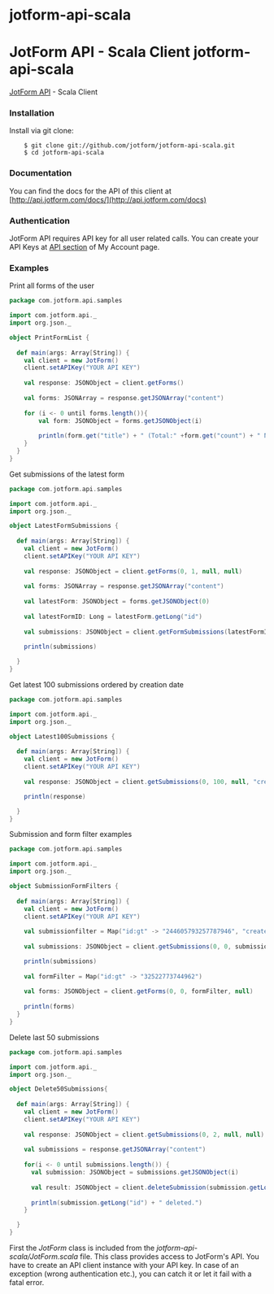 jotform-api-scala
=================

JotForm API - Scala Client
jotform-api-scala 
===============
[JotForm API](http://api.jotform.com/docs/) - Scala Client


### Installation

Install via git clone:

        $ git clone git://github.com/jotform/jotform-api-scala.git
        $ cd jotform-api-scala
        

### Documentation

You can find the docs for the API of this client at [http://api.jotform.com/docs/](http://api.jotform.com/docs)

### Authentication

JotForm API requires API key for all user related calls. You can create your API Keys at  [API section](http://www.jotform.com/myaccount/api) of My Account page.

### Examples

Print all forms of the user

```scala
package com.jotform.api.samples

import com.jotform.api._
import org.json._

object PrintFormList {
  
  def main(args: Array[String]) {
    val client = new JotForm()
    client.setAPIKey("YOUR API KEY")
    
    val response: JSONObject = client.getForms()
    
    val forms: JSONArray = response.getJSONArray("content")
			
	for (i <- 0 until forms.length()){
		val form: JSONObject = forms.getJSONObject(i)
		
		println(form.get("title") + " (Total:" +form.get("count") + " New:" + form.get("new") + ")")
	}
  }
}
``` 
   
Get submissions of the latest form

```scala
package com.jotform.api.samples

import com.jotform.api._
import org.json._

object LatestFormSubmissions {
  
  def main(args: Array[String]) {
    val client = new JotForm()
    client.setAPIKey("YOUR API KEY")
    
    val response: JSONObject = client.getForms(0, 1, null, null)
    
    val forms: JSONArray = response.getJSONArray("content")
    
    val latestForm: JSONObject = forms.getJSONObject(0)
    
    val latestFormID: Long = latestForm.getLong("id")
    
    val submissions: JSONObject = client.getFormSubmissions(latestFormID)
    
    println(submissions)

  }
}
``` 

Get latest 100 submissions ordered by creation date

```scala
package com.jotform.api.samples

import com.jotform.api._
import org.json._

object Latest100Submissions {
  
  def main(args: Array[String]) {
    val client = new JotForm()
    client.setAPIKey("YOUR API KEY")
    
    val response: JSONObject = client.getSubmissions(0, 100, null, "created_at")

    println(response)

  }
}
``` 

Submission and form filter examples

```scala
package com.jotform.api.samples

import com.jotform.api._
import org.json._

object SubmissionFormFilters {
  
  def main(args: Array[String]) {
    val client = new JotForm()
    client.setAPIKey("YOUR API KEY")
    
    val submissionfilter = Map("id:gt" -> "244605793257787946", "created_at:gt" -> "2013-09-06 03:18:44")
    
    val submissions: JSONObject = client.getSubmissions(0, 0, submissionfilter, null)

    println(submissions)
    
    val formFilter = Map("id:gt" -> "32522773744962")
    
    val forms: JSONObject = client.getForms(0, 0, formFilter, null)
    
    println(forms)
  }
}
``` 

Delete last 50 submissions

```scala
package com.jotform.api.samples

import com.jotform.api._
import org.json._

object Delete50Submissions{
  
  def main(args: Array[String]) {
    val client = new JotForm()
    client.setAPIKey("YOUR API KEY")
    
    val response: JSONObject = client.getSubmissions(0, 2, null, null)
    
    val submissions = response.getJSONArray("content")
    
    for(i <- 0 until submissions.length()) {
      val submission: JSONObject = submissions.getJSONObject(i)
      
      val result: JSONObject = client.deleteSubmission(submission.getLong("id"))
      
      println(submission.getLong("id") + " deleted.")
    }

  }
}
``` 

First the _JotForm_ class is included from the _jotform-api-scala/JotForm.scala_ file. This class provides access to JotForm's API. You have to create an API client instance with your API key. 
In case of an exception (wrong authentication etc.), you can catch it or let it fail with a fatal error.

